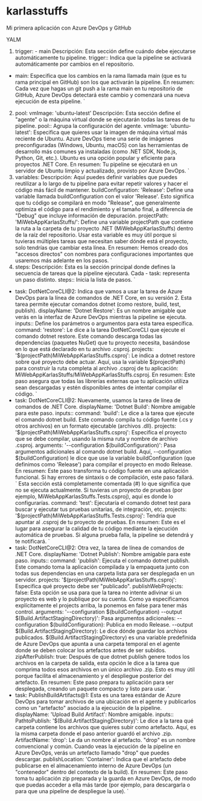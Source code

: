 # karlasstuffs
Mi primera aplicación con Azure DevOps y GitHub


YALM
1. trigger: - main
Descripción: Esta sección define cuándo debe ejecutarse automáticamente tu pipeline.
trigger:: Indica que la pipeline se activará automáticamente por cambios en el repositorio.
- main: Especifica que los cambios en la rama llamada main (que es tu rama principal en GitHub) son los que activarán la pipeline.
En resumen: Cada vez que hagas un git push a la rama main en tu repositorio de GitHub, Azure DevOps detectará este cambio y comenzará una nueva ejecución de esta pipeline.
`
2. pool: vmImage: 'ubuntu-latest'
Descripción: Esta sección define el "agente" o la máquina virtual donde se ejecutarán todas las tareas de tu pipeline.
pool:: Agrupa la configuración del agente.
vmImage: 'ubuntu-latest': Especifica que quieres usar la imagen de máquina virtual más reciente de Ubuntu. Azure DevOps tiene una serie de imágenes preconfiguradas (Windows, Ubuntu, macOS) con las herramientas de desarrollo más comunes ya instaladas (como .NET SDK, Node.js, Python, Git, etc.). Ubuntu es una opción popular y eficiente para proyectos .NET Core.
En resumen: Tu pipeline se ejecutará en un servidor de Ubuntu limpio y actualizado, provisto por Azure DevOps.
`
3. variables:
Descripción: Aquí puedes definir variables que puedes reutilizar a lo largo de tu pipeline para evitar repetir valores y hacer el código más fácil de mantener.
buildConfiguration: 'Release': Define una variable llamada buildConfiguration con el valor 'Release'. Esto significa que tu código se compilará en modo "Release", que generalmente optimiza el código para el rendimiento y el tamaño final, a diferencia de "Debug" que incluye información de depuración.
projectPath: 'MiWebAppKarlasStuffs/': Define una variable projectPath que contiene la ruta a la carpeta de tu proyecto .NET (MiWebAppKarlasStuffs) dentro de la raíz del repositorio. Usar esta variable es muy útil porque si tuvieras múltiples tareas que necesitan saber dónde está el proyecto, solo tendrías que cambiar esta línea.
En resumen: Hemos creado dos "accesos directos" con nombres para configuraciones importantes que usaremos más adelante en los pasos.
`
4. steps:
Descripción: Esta es la sección principal donde defines la secuencia de tareas que la pipeline ejecutará. Cada - task: representa un paso distinto.
steps:: Inicia la lista de pasos.
`
- task: DotNetCoreCLI@2: Indica que vamos a usar la tarea de Azure DevOps para la línea de comandos de .NET Core, en su versión 2. Esta tarea permite ejecutar comandos dotnet (como restore, build, test, publish).
displayName: 'Dotnet Restore': Es un nombre amigable que verás en la interfaz de Azure DevOps mientras la pipeline se ejecuta.
inputs:: Define los parámetros o argumentos para esta tarea específica.
command: 'restore': Le dice a la tarea DotNetCoreCLI que ejecute el comando dotnet restore. Este comando descarga todas las dependencias (paquetes NuGet) que tu proyecto necesita, basándose en lo que está declarado en tu archivo .csproj.
projects: '$(projectPath)MiWebAppKarlasStuffs.csproj': Le indica a dotnet restore sobre qué proyecto debe actuar. Aquí, usa la variable $(projectPath) para construir la ruta completa al archivo .csproj de tu aplicación: MiWebAppKarlasStuffs/MiWebAppKarlasStuffs.csproj.
En resumen: Este paso asegura que todas las librerías externas que tu aplicación utiliza sean descargadas y estén disponibles antes de intentar compilar el código.
`
- task: DotNetCoreCLI@2: Nuevamente, usamos la tarea de línea de comandos de .NET Core.
displayName: 'Dotnet Build': Nombre amigable para este paso.
inputs::
command: 'build': Le dice a la tarea que ejecute el comando dotnet build. Este comando compila tu código fuente (.cs y otros archivos) en un formato ejecutable (archivos .dll).
projects: '$(projectPath)MiWebAppKarlasStuffs.csproj': Especifica el proyecto que se debe compilar, usando la misma ruta y nombre de archivo .csproj.
arguments: '--configuration $(buildConfiguration)': Pasa argumentos adicionales al comando dotnet build. Aquí, --configuration $(buildConfiguration) le dice que use la variable buildConfiguration (que definimos como 'Release') para compilar el proyecto en modo Release.
En resumen: Este paso transforma tu código fuente en una aplicación funcional. Si hay errores de sintaxis o de compilación, este paso fallará.
`
Esta sección está completamente comentada (#) lo que significa que no se ejecuta actualmente.
Si tuvieras un proyecto de pruebas (por ejemplo, MiWebAppKarlasStuffs.Tests.csproj), aquí es donde lo configurarías.
command: 'test': Ejecutaría el comando dotnet test para buscar y ejecutar tus pruebas unitarias, de integración, etc.
projects: '$(projectPath)MiWebAppKarlasStuffs.Tests.csproj': Tendría que apuntar al .csproj de tu proyecto de pruebas.
En resumen: Este es el lugar para asegurar la calidad de tu código mediante la ejecución automática de pruebas. Si alguna prueba falla, la pipeline se detendrá y te notificará.
`
- task: DotNetCoreCLI@2: Otra vez, la tarea de línea de comandos de .NET Core.
displayName: 'Dotnet Publish': Nombre amigable para este paso.
inputs::
command: 'publish': Ejecuta el comando dotnet publish. Este comando toma la aplicación compilada y la empaqueta junto con todas sus dependencias en una carpeta lista para ser desplegada en un servidor.
projects: '$(projectPath)MiWebAppKarlasStuffs.csproj': Especifica qué proyecto debe ser "publicado".
publishWebProjects: false: Esta opción se usa para que la tarea no intente adivinar si un proyecto es web y lo publique por su cuenta. Como ya especificamos explícitamente el projects arriba, la ponemos en false para tener más control.
arguments: '--configuration $(buildConfiguration) --output $(Build.ArtifactStagingDirectory)': Pasa argumentos adicionales:
--configuration $(buildConfiguration): Publica en modo Release.
--output $(Build.ArtifactStagingDirectory): Le dice dónde guardar los archivos publicados. $(Build.ArtifactStagingDirectory) es una variable predefinida de Azure DevOps que apunta a una carpeta temporal en el agente donde se deben colocar los artefactos antes de ser subidos.
zipAfterPublish: true: Después de que dotnet publish genere todos los archivos en la carpeta de salida, esta opción le dice a la tarea que comprima todos esos archivos en un único archivo .zip. Esto es muy útil porque facilita el almacenamiento y el despliegue posterior del artefacto.
En resumen: Este paso prepara tu aplicación para ser desplegada, creando un paquete compacto y listo para usar.
`
- task: PublishBuildArtifacts@1: Esta es una tarea estándar de Azure DevOps para tomar archivos de una ubicación en el agente y publicarlos como un "artefacto" asociado a la ejecución de la pipeline.
displayName: 'Upload Build Artifact': Nombre amigable.
inputs::
PathtoPublish: '$(Build.ArtifactStagingDirectory)': Le dice a la tarea qué carpeta contiene los archivos que quieres subir como artefacto. Aquí, es la misma carpeta donde el paso anterior guardó el archivo .zip.
ArtifactName: 'drop': Le da un nombre al artefacto. "drop" es un nombre convencional y común. Cuando veas la ejecución de la pipeline en Azure DevOps, verás un artefacto llamado "drop" que puedes descargar.
publishLocation: 'Container': Indica que el artefacto debe publicarse en el almacenamiento interno de Azure DevOps (un "contenedor" dentro del contexto de la build).
En resumen: Este paso toma tu aplicación zip preparada y la guarda en Azure DevOps, de modo que puedas acceder a ella más tarde (por ejemplo, para descargarla o para que una pipeline de despliegue la use).
`
